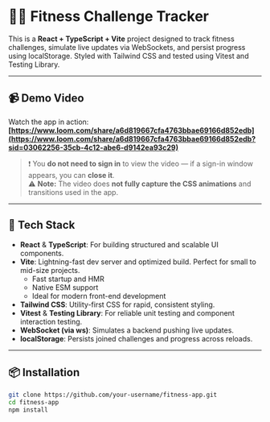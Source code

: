 # 🏋️‍♂️ Fitness Challenge Tracker

This is a **React + TypeScript + Vite** project designed to track fitness challenges, simulate live updates via WebSockets, and persist progress using localStorage. Styled with Tailwind CSS and tested using Vitest and Testing Library.

---

## 📹 Demo Video

Watch the app in action:  
**[https://www.loom.com/share/a6d819667cfa4763bbae69166d852edb](https://www.loom.com/share/a6d819667cfa4763bbae69166d852edb?sid=03062256-35cb-4c12-abe6-d9142ea93c29)**

> ❗ You **do not need to sign in** to view the video — if a sign-in window appears, you can **close it**.  
> ⚠️ **Note:** The video does **not fully capture the CSS animations** and transitions used in the app.

---

## 🚀 Tech Stack

- **React** & **TypeScript**: For building structured and scalable UI components.
- **Vite**: Lightning-fast dev server and optimized build. Perfect for small to mid-size projects.
  - Fast startup and HMR
  - Native ESM support
  - Ideal for modern front-end development
- **Tailwind CSS**: Utility-first CSS for rapid, consistent styling.
- **Vitest** & **Testing Library**: For reliable unit testing and component interaction testing.
- **WebSocket (via ws)**: Simulates a backend pushing live updates.
- **localStorage**: Persists joined challenges and progress across reloads.

---

## 📦 Installation

```bash
git clone https://github.com/your-username/fitness-app.git
cd fitness-app
npm install
```
